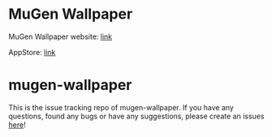 # MuGen Wallpaper
MuGen Wallpaper website: [link](http://www.mugenwallpaper.com) 

AppStore: [link](https://apps.apple.com/us/app/mugen-wallpaper/id6741180203) 

# mugen-wallpaper
This is the issue tracking repo of mugen-wallpaper. If you have any questions, found any bugs or have any suggestions, please create an issues [here](https://github.com/dreaminghk/mugen-wallpaper/issues)!
